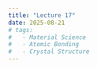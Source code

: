 ```yaml
---
title: "Lecture 17"
date: 2025-08-21
# tags:
#   - Material Science
#   - Atomic Bonding
#   - Crystal Structure
---
```


> 


